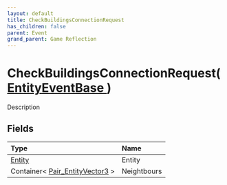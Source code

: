 ```yaml
---
layout: default
title: CheckBuildingsConnectionRequest
has_children: false
parent: Event
grand_parent: Game Reflection
---
```

# CheckBuildingsConnectionRequest( [ EntityEventBase ](/riftbreaker-wiki/docs/game-reflection/events/entity_event_base/) )
Description 

## Fields

| Type | Name |
|:----------|:--------------|
| [Entity](/riftbreaker-wiki/docs/game-reflection/classes/entity/) | Entity |
| Container< [Pair_EntityVector3](/riftbreaker-wiki/docs/game-reflection/classes/pair__entity_vector3/) > | Neightbours |

